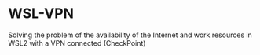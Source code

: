 # WSL-VPN
Solving the problem of the availability of the Internet and work resources in WSL2 with a VPN connected (CheckPoint)
